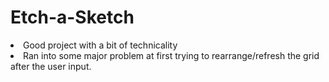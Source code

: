 # Etch-a-Sketch
<li>Good project with a bit of technicality
<li>Ran into some major problem at first trying to rearrange/refresh the grid after the user input.
  
